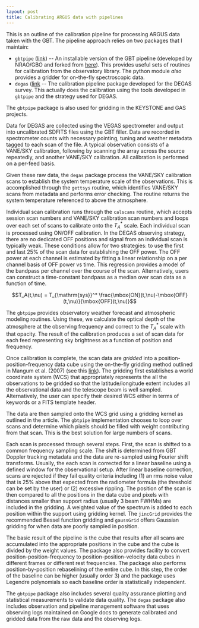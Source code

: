 ```yaml
---
layout: post
title: Calibrating ARGUS data with pipelines
---
```


This is an outline of the calibration pipeline for processing ARGUS data taken with the GBT. The pipeline approach relies on two packages that I maintain:

   * `gbtpipe` ([link](https://github.com/low-sky/gbtpipe/tree/master/gbtpipe)) -- An installable version of the GBT pipeline (developed by NRAO/GBO and forked from [here](https://github.com/nrao/gbt-pipeline)). This provides useful sets of routines for calibration from the observatory library. The python module _also_ provides a gridder for on-the-fly spectroscopic data.
   * `degas` ([link](https://github.com/low-sky/degas/) -- The calibration pipeline package developed for the DEGAS survey. This actually does the calibration using the tools developed in `gbtpipe` and the strategy used for DEGAS.

The `gbtpipe` package is also used for gridding in the KEYSTONE and GAS projects. 

Data for DEGAS are collected using the VEGAS spectrometer and output into uncalibrated SDFITS files using the GBT filler.  Data are recorded in spectrometer counts with necessary pointing, tuning and weather metadata tagged to each scan of the file.  A typical observation consists of a VANE/SKY calibration, following by scanning the array across the source repeatedly, and another VANE/SKY calibration.  All calibration is performed on a per-feed basis.

Given these raw data, the `degas` package process the VANE/SKY calibration scans to establish the system temperature scale of the observations.  This is accomplished through the `gettsys` routine, which identifies VANE/SKY scans from metadata and performs error checking.  The routine returns the system temperature referenced to above the atmosphere.

Individual scan calibration runs through the `calscans` routine, which accepts session scan numbers and VANE/SKY calibration scan numbers and loops over each set of scans to calibrate onto the $T_A^*$ scale. Each individual scan is processed using ON/OFF calibration.  In the DEGAS observing strategy, there are no dedicated OFF positions and signal from an individual scan is typically weak. These conditions allow for two strategies: to use the first and last 25% of the scan data for establishing the OFF power.  The OFF power at each channel is estimated by fitting a linear relationship on a per channel basis of OFF power vs time.  This regression provides a model of the bandpass per channel over the course of the scan. Alternatively, users can construct a time-constant bandpass as a median over scan data as a function of time.

$$T_A(t,\nu) = T_{\mathrm{sys}}^* \frac{\mbox{ON}(t,\nu)-\mbox{OFF}(t,\nu)}{\mbox{OFF}(t,\nu)}$$

The `gbtpipe` provides observatory weather forecast and atmospheric modeling routines.  Using these, we calculate the optical depth of the atmosphere at the observing frequency and correct to the $T_A^*$ scale with that opacity. The result of the calibration produces a set of scan data for each feed representing sky brightness as a function of position and frequency.

Once calibration is complete, the scan data are _gridded_ into a position-position-frequency data cube using the on-the-fly gridding method outlined in Mangum et al. (2007) (see this [link](http://adsabs.harvard.edu/abs/2007A%26A...474..679M)).  The gridding first establishes a world coordinate system (WCS) that appropriately represents the all the observations to be gridded so that the latitude/longitude extent includes all the observational data and the telescope beam is well sampled.  Alternatively, the user can specify their desired WCS either in terms of keywords or a FITS template header.

The data are then sampled onto the WCS grid using a gridding kernel as outlined in the article.  The `gbtpipe` implementation chooses to loop over scans and determine which pixels should be filled with weight contributing from that scan. This is the best solution for large numbers of scans.

Each scan is processed through several steps. First, the scan is shifted to a common frequency sampling scale.  The shift is determined from GBT Doppler tracking metadata and the data are re-sampled using Fourier shift transforms.  Usually, the each scan is corrected for a linear baseline using a defined window for the observational setup.  After linear baseline correction, scans are rejected if they fail quality criteria including (1) an rms noise value that is 25% above that expected from the radiometer formula (the threshold can be set by the user) or (2) excessive rippling.  The position of the scan is then compared to all the positions in the data cube and pixels with distances smaller than support radius (usually 3 beam FWHMs) are included in the gridding.  A weighted value of the spectrum is added to each position within the support using gridding kernel.  The `jincGrid` provides the recommended Bessel function gridding and `gaussGrid` offers Gaussian gridding for when data are poorly sampled in position.  

The basic result of the pipeline is the cube that results after all scans are accumulated into the appropriate positions in the cube and the cube is divided by the weight values.  The package also provides facility to convert position-position-frequency to position-position-velocity data cubes in different frames or different rest frequencies.  The package also performs position-by-position rebaselining of the entire cube.  In this step, the order of the baseline can be higher (usually order 3) and the package uses Legendre polynomials so each baseline order is statistically independent.

The `gbtpipe` package also includes several quality assurance plotting and statistical measurements to validate data quality.  The `degas` package also includes observation and pipeline management software that uses observing logs maintained on Google docs to generate calibrated and gridded data from the raw data and the observing logs.